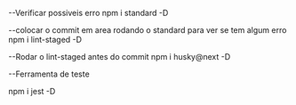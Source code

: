 --Verificar possiveis erro
npm i standard -D

--colocar o commit em area rodando o standard para ver se tem algum erro
npm i lint-staged -D

--Rodar o lint-staged antes do commit
npm i husky@next -D

--Ferramenta de teste

npm i jest -D
